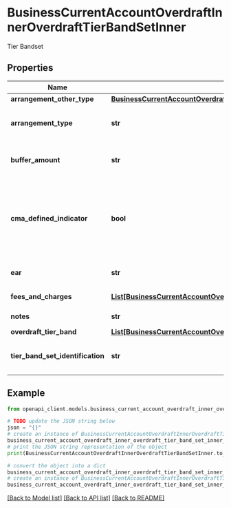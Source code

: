 # BusinessCurrentAccountOverdraftInnerOverdraftTierBandSetInner

Tier Bandset

## Properties

Name | Type | Description | Notes
------------ | ------------- | ------------- | -------------
**arrangement_other_type** | [**BusinessCurrentAccountOverdraftInnerFeesAndChargesInnerFeeChargeOtherApplicationFrequency**](BusinessCurrentAccountOverdraftInnerFeesAndChargesInnerFeeChargeOtherApplicationFrequency.md) |  | [optional] 
**arrangement_type** | **str** | Defines the arrangement of the overdraft | 
**buffer_amount** | **str** | Amount on overdraft that is prearranged | [optional] 
**cma_defined_indicator** | **bool** | describes that the tiers and bands are set by the CMA order, as opposed to be set by the banks | 
**ear** | **str** | EAR of the Overdraft Set | [optional] 
**fees_and_charges** | [**List[BusinessCurrentAccountOverdraftInnerFeesAndChargesInner]**](BusinessCurrentAccountOverdraftInnerFeesAndChargesInner.md) | Type of fee or charge | [optional] 
**notes** | **str** | Notes on the Overdraft | [optional] 
**overdraft_tier_band** | [**List[BusinessCurrentAccountOverdraftInnerOverdraftTierBandSetInnerOverdraftTierBandInner]**](BusinessCurrentAccountOverdraftInnerOverdraftTierBandSetInnerOverdraftTierBandInner.md) |  | [optional] 
**tier_band_set_identification** | **str** | Identification of the set of tiers or bands | [optional] 

## Example

```python
from openapi_client.models.business_current_account_overdraft_inner_overdraft_tier_band_set_inner import BusinessCurrentAccountOverdraftInnerOverdraftTierBandSetInner

# TODO update the JSON string below
json = "{}"
# create an instance of BusinessCurrentAccountOverdraftInnerOverdraftTierBandSetInner from a JSON string
business_current_account_overdraft_inner_overdraft_tier_band_set_inner_instance = BusinessCurrentAccountOverdraftInnerOverdraftTierBandSetInner.from_json(json)
# print the JSON string representation of the object
print(BusinessCurrentAccountOverdraftInnerOverdraftTierBandSetInner.to_json())

# convert the object into a dict
business_current_account_overdraft_inner_overdraft_tier_band_set_inner_dict = business_current_account_overdraft_inner_overdraft_tier_band_set_inner_instance.to_dict()
# create an instance of BusinessCurrentAccountOverdraftInnerOverdraftTierBandSetInner from a dict
business_current_account_overdraft_inner_overdraft_tier_band_set_inner_from_dict = BusinessCurrentAccountOverdraftInnerOverdraftTierBandSetInner.from_dict(business_current_account_overdraft_inner_overdraft_tier_band_set_inner_dict)
```
[[Back to Model list]](../README.md#documentation-for-models) [[Back to API list]](../README.md#documentation-for-api-endpoints) [[Back to README]](../README.md)


